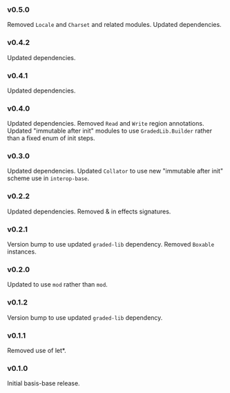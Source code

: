 ### v0.5.0
   Removed `Locale` and `Charset` and related modules.
   Updated dependencies.

### v0.4.2
   Updated dependencies.

### v0.4.1
   Updated dependencies.

### v0.4.0
   Updated dependencies.
   Removed `Read` and `Write` region annotations.
   Updated "immutable after init" modules to use `GradedLib.Builder` rather than a fixed enum of init steps.

### v0.3.0
   Updated dependencies.
   Updated `Collator` to use new "immutable after init" scheme use in `interop-base`.

### v0.2.2
   Updated dependencies.
   Removed & in effects signatures.

### v0.2.1
   Version bump to use updated `graded-lib` dependency.
   Removed `Boxable` instances.
   
### v0.2.0
   Updated to use `mod` rather than `mod`.

### v0.1.2
   Version bump to use updated `graded-lib` dependency.

### v0.1.1
   Removed use of let*.

### v0.1.0
   Initial basis-base release.
